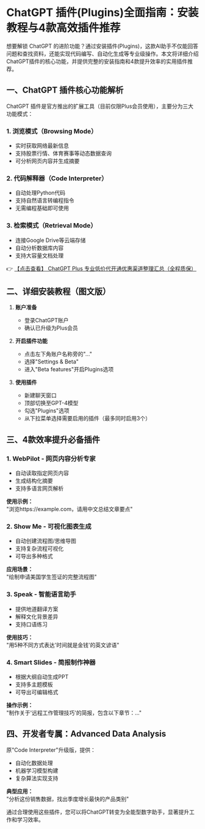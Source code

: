 # ChatGPT 插件(Plugins)全面指南：安装教程与4款高效插件推荐

想要解锁 ChatGPT 的进阶功能？通过安装插件(Plugins)，这款AI助手不仅能回答问题和查找资料，还能实现代码编写、自动化生成等专业级操作。本文将详细介绍ChatGPT插件的核心功能，并提供完整的安装指南和4款提升效率的实用插件推荐。

## 一、ChatGPT 插件核心功能解析

ChatGPT 插件是官方推出的扩展工具（目前仅限Plus会员使用），主要分为三大功能模式：

### 1. 浏览模式（Browsing Mode）
- 实时获取网络最新信息
- 支持股票行情、体育赛事等动态数据查询
- 可分析网页内容并生成摘要

### 2. 代码解释器（Code Interpreter）
- 自动处理Python代码
- 支持自然语言转编程指令
- 无需编程基础即可使用

### 3. 检索模式（Retrieval Mode）
- 连接Google Drive等云端存储
- 自动分析数据库内容
- 支持大容量文档处理

👉 [【点击查看】 ChatGPT Plus 专业低价代开通优惠渠道整理汇总（全程质保）](https://bit.ly/DaiKai)

## 二、详细安装教程（图文版）

1. **账户准备**
   - 登录ChatGPT账户
   - 确认已升级为Plus会员

2. **开启插件功能**
   - 点击左下角账户名称旁的"..." 
   - 选择"Settings & Beta"
   - 进入"Beta features"开启Plugins选项

3. **使用插件**
   - 新建聊天窗口
   - 顶部切换至GPT-4模型
   - 勾选"Plugins"选项
   - 从下拉菜单选择需要启用的插件（最多同时启用3个）

## 三、4款效率提升必备插件

### 1. WebPilot - 网页内容分析专家
- 自动读取指定网页内容
- 生成结构化摘要
- 支持多语言网页解析

**使用示例：**  
"浏览https://example.com，请用中文总结文章要点"

### 2. Show Me - 可视化图表生成
- 自动创建流程图/思维导图
- 支持复杂流程可视化
- 可导出多种格式

**应用场景：**  
"绘制申请美国学生签证的完整流程图"

### 3. Speak - 智能语言助手
- 提供地道翻译方案
- 解释文化背景差异
- 支持口语练习

**使用技巧：**  
"用5种不同方式表达'时间就是金钱'的英文谚语"

### 4. Smart Slides - 简报制作神器
- 根据大纲自动生成PPT
- 支持多主题模板
- 可导出可编辑格式

**操作示例：**  
"制作关于'远程工作管理技巧'的简报，包含以下章节：..."

## 四、开发者专属：Advanced Data Analysis

原"Code Interpreter"升级版，提供：
- 自动化数据处理
- 机器学习模型构建
- 复杂算法实现支持

**典型应用：**  
"分析这份销售数据，找出季度增长最快的产品类别"

通过合理使用这些插件，您可以将ChatGPT转变为全能型数字助手，显著提升工作和学习效率。